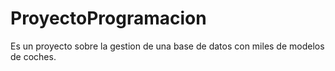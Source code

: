# ProyectoProgramacion
Es un proyecto sobre la gestion de una base de datos con miles de modelos de coches.
